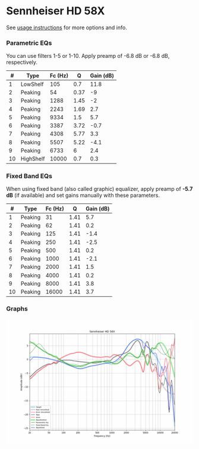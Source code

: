 # Sennheiser HD 58X
See [usage instructions](https://github.com/jaakkopasanen/AutoEq#usage) for more options and info.

### Parametric EQs
You can use filters 1-5 or 1-10. Apply preamp of -6.8 dB or -6.8 dB, respectively.

|   # | Type      |   Fc (Hz) |    Q |   Gain (dB) |
|-----|-----------|-----------|------|-------------|
|   1 | LowShelf  |       105 | 0.7  |        11.8 |
|   2 | Peaking   |        54 | 0.37 |        -9   |
|   3 | Peaking   |      1288 | 1.45 |        -2   |
|   4 | Peaking   |      2243 | 1.69 |         2.7 |
|   5 | Peaking   |      9334 | 1.5  |         5.7 |
|   6 | Peaking   |      3387 | 3.72 |        -0.7 |
|   7 | Peaking   |      4308 | 5.77 |         3.3 |
|   8 | Peaking   |      5507 | 5.22 |        -4.1 |
|   9 | Peaking   |      6733 | 6    |         2.4 |
|  10 | HighShelf |     10000 | 0.7  |         0.3 |

### Fixed Band EQs
When using fixed band (also called graphic) equalizer, apply preamp of **-5.7 dB** (if available) and set gains manually with these parameters.

|   # | Type    |   Fc (Hz) |    Q |   Gain (dB) |
|-----|---------|-----------|------|-------------|
|   1 | Peaking |        31 | 1.41 |         5.7 |
|   2 | Peaking |        62 | 1.41 |         0.2 |
|   3 | Peaking |       125 | 1.41 |        -1.4 |
|   4 | Peaking |       250 | 1.41 |        -2.5 |
|   5 | Peaking |       500 | 1.41 |         0.2 |
|   6 | Peaking |      1000 | 1.41 |        -2.1 |
|   7 | Peaking |      2000 | 1.41 |         1.5 |
|   8 | Peaking |      4000 | 1.41 |         0.2 |
|   9 | Peaking |      8000 | 1.41 |         3.8 |
|  10 | Peaking |     16000 | 1.41 |         3.7 |

### Graphs
![](./Sennheiser%20HD%2058X.png)

